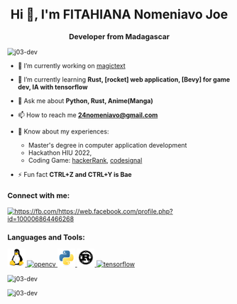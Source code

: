 <h1 align="center">Hi 👋, I'm FITAHIANA Nomeniavo Joe</h1>
<h3 align="center">Developer from Madagascar</h3>

<p align="left"> <img src="https://komarev.com/ghpvc/?username=j03-dev&label=Profile%20views&color=0e75b6&style=flat" alt="j03-dev" /> </p>

- 🔭 I’m currently working on [magictext](https://github.com/j03-dev/magictext)

- 🌱 I’m currently learning **Rust, [rocket] web application, [Bevy] for game dev, IA with tensorflow**

- 💬 Ask me about **Python, Rust, Anime(Manga)**

- 📫 How to reach me **24nomeniavo@gmail.com**

- 📄 Know about my experiences:
  -  Master's degree in computer application development
  -  Hackathon HIU 2022,
  -  Coding Game: [hackerRank](), [codesignal](https://app.codesignal.com/profile/joe_f45)

- ⚡ Fun fact **CTRL+Z and CTRL+Y is Bae**

<h3 align="left">Connect with me:</h3>
<p align="left">
<a href="https://fb.com/https://fb.com/https://web.facebook.com/profile.php?id=100006864466268" target="blank"><img align="center" src="https://raw.githubusercontent.com/rahuldkjain/github-profile-readme-generator/master/src/images/icons/Social/facebook.svg" alt="https://fb.com/https://web.facebook.com/profile.php?id=100006864466268" height="30" width="40" /></a>
</p>

<h3 align="left">Languages and Tools:</h3>
<p align="left"> <a href="https://www.linux.org/" target="_blank" rel="noreferrer"> <img src="https://raw.githubusercontent.com/devicons/devicon/master/icons/linux/linux-original.svg" alt="linux" width="40" height="40"/> </a> <a href="https://opencv.org/" target="_blank" rel="noreferrer"> <img src="https://www.vectorlogo.zone/logos/opencv/opencv-icon.svg" alt="opencv" width="40" height="40"/> </a> <a href="https://www.python.org" target="_blank" rel="noreferrer"> <img src="https://raw.githubusercontent.com/devicons/devicon/master/icons/python/python-original.svg" alt="python" width="40" height="40"/> </a> <a href="https://www.rust-lang.org" target="_blank" rel="noreferrer"> <img src="https://raw.githubusercontent.com/devicons/devicon/master/icons/rust/rust-plain.svg" alt="rust" width="40" height="40"/> </a> <a href="https://www.tensorflow.org" target="_blank" rel="noreferrer"> <img src="https://www.vectorlogo.zone/logos/tensorflow/tensorflow-icon.svg" alt="tensorflow" width="40" height="40"/> </a> </p>

<p><img align="center" src="https://github-readme-stats.vercel.app/api/top-langs?username=j03-dev&show_icons=true&locale=en&layout=compact" alt="j03-dev" /></p>

<p><img align="center" src="https://github-readme-streak-stats.herokuapp.com/?user=j03-dev&" alt="j03-dev" /></p>
